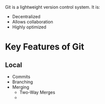 Git is a lightweight version control system. It is:
- Decentralized
- Allows collaboration
- Highly optimized


# Key Features of Git
## Local
- Commits
- Branching
- Merging
	- Two-Way Merges
	- 
